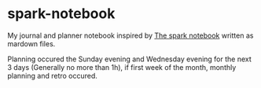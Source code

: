# spark-notebook

My journal and planner notebook inspired by [The spark notebook](https://www.kickstarter.com/projects/katemats/spark-notebook-a-place-for-your-life-plans-and-gre) written as mardown files.

Planning occured the Sunday evening and Wednesday evening for the next 3 days
(Generally no more than 1h), if first week of the month,  monthly planning
and retro occured.
